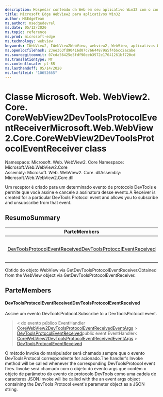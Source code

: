 ```yaml
---
description: Hospedar conteúdo da Web em seu aplicativo Win32 com o controle WebView2 do Microsoft Edge
title: Microsoft Edge WebView2 para aplicativos Win32
author: MSEdgeTeam
ms.author: msedgedevrel
ms.date: 05/12/2020
ms.topic: reference
ms.prod: microsoft-edge
ms.technology: webview
keywords: IWebView2, IWebView2WebView, webview2, WebView, aplicativos Win32, Win32, Edge, ICoreWebView2, ICoreWebView2Controller, controle do navegador, HTML Edge
ms.openlocfilehash: 23ee363fd90416d07c76644879a5f4b6cc2acabe
ms.sourcegitcommit: 07cda56425e5fdf90eeb3972e17041261bf720cd
ms.translationtype: MT
ms.contentlocale: pt-BR
ms.lasthandoff: 05/14/2020
ms.locfileid: "10652665"
---
```

# <span data-ttu-id="1a756-104">Classe Microsoft. Web. WebView2. Core. CoreWebView2DevToolsProtocolEventReceiver</span><span class="sxs-lookup"><span data-stu-id="1a756-104">Microsoft.Web.WebView2.Core.CoreWebView2DevToolsProtocolEventReceiver class</span></span> 

<span data-ttu-id="1a756-105">Namespace: Microsoft. Web. WebView2. Core </span><span class="sxs-lookup"><span data-stu-id="1a756-105">Namespace: Microsoft.Web.WebView2.Core</span></span>\
<span data-ttu-id="1a756-106">Assembly: Microsoft. Web. WebView2. Core. dll</span><span class="sxs-lookup"><span data-stu-id="1a756-106">Assembly: Microsoft.Web.WebView2.Core.dll</span></span>

<span data-ttu-id="1a756-107">Um receptor é criado para um determinado evento de protocolo DevTools e permite que você assine e cancele a assinatura desse evento.</span><span class="sxs-lookup"><span data-stu-id="1a756-107">A Receiver is created for a particular DevTools Protocol event and allows you to subscribe and unsubscribe from that event.</span></span>

## <span data-ttu-id="1a756-108">Resumo</span><span class="sxs-lookup"><span data-stu-id="1a756-108">Summary</span></span>

 <span data-ttu-id="1a756-109">Parte</span><span class="sxs-lookup"><span data-stu-id="1a756-109">Members</span></span>                        | <span data-ttu-id="1a756-110">Descrições</span><span class="sxs-lookup"><span data-stu-id="1a756-110">Descriptions</span></span>
--------------------------------|---------------------------------------------
[<span data-ttu-id="1a756-111">DevToolsProtocolEventReceived</span><span class="sxs-lookup"><span data-stu-id="1a756-111">DevToolsProtocolEventReceived</span></span>](#devtoolsprotocoleventreceived) | <span data-ttu-id="1a756-112">Assine um evento DevToolsProtocol.</span><span class="sxs-lookup"><span data-stu-id="1a756-112">Subscribe to a DevToolsProtocol event.</span></span>

<span data-ttu-id="1a756-113">Obtido do objeto WebView via GetDevToolsProtocolEventReceiver.</span><span class="sxs-lookup"><span data-stu-id="1a756-113">Obtained from the WebView object via GetDevToolsProtocolEventReceiver.</span></span>

## <span data-ttu-id="1a756-114">Parte</span><span class="sxs-lookup"><span data-stu-id="1a756-114">Members</span></span>

#### <span data-ttu-id="1a756-115">DevToolsProtocolEventReceived</span><span class="sxs-lookup"><span data-stu-id="1a756-115">DevToolsProtocolEventReceived</span></span> 

<span data-ttu-id="1a756-116">Assine um evento DevToolsProtocol.</span><span class="sxs-lookup"><span data-stu-id="1a756-116">Subscribe to a DevToolsProtocol event.</span></span>

> <span data-ttu-id="1a756-117">< do evento público EventHandler [CoreWebView2DevToolsProtocolEventReceivedEventArgs](microsoft-web-webview2-core-corewebview2devtoolsprotocoleventreceivedeventargs.md)  >  [DevToolsProtocolEventReceived](#devtoolsprotocoleventreceived)</span><span class="sxs-lookup"><span data-stu-id="1a756-117">public event EventHandler< [CoreWebView2DevToolsProtocolEventReceivedEventArgs](microsoft-web-webview2-core-corewebview2devtoolsprotocoleventreceivedeventargs.md) > [DevToolsProtocolEventReceived](#devtoolsprotocoleventreceived)</span></span>

<span data-ttu-id="1a756-118">O método Invoke do manipulador será chamado sempre que o evento DevToolsProtocol correspondente for acionado.</span><span class="sxs-lookup"><span data-stu-id="1a756-118">The handler's Invoke method will be called whenever the corresponding DevToolsProtocol event fires.</span></span> <span data-ttu-id="1a756-119">Invoke será chamado com o objeto do evento args que contém o objeto de parâmetro do evento de protocolo DevTools como uma cadeia de caracteres JSON.</span><span class="sxs-lookup"><span data-stu-id="1a756-119">Invoke will be called with the an event args object containing the DevTools Protocol event's parameter object as a JSON string.</span></span>

